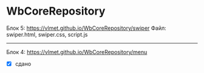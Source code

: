 # WbCoreRepository
Блок 5:
https://vlmet.github.io/WbCoreRepository/swiper
Файл: swiper.html, swiper.css, script.js

***
Блок 4:
https://vlmet.github.io/WbCoreRepository/menu
-[x] сдано
